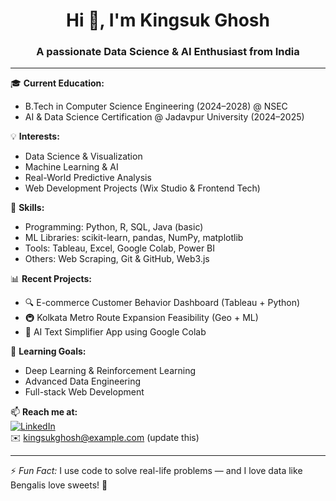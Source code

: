 <h1 align="center">Hi 👋, I'm Kingsuk Ghosh</h1>
<h3 align="center">A passionate Data Science & AI Enthusiast from India</h3>

---

🎓 **Current Education:**
- B.Tech in Computer Science Engineering (2024–2028) @ NSEC  
- AI & Data Science Certification @ Jadavpur University (2024–2025)

💡 **Interests:**
- Data Science & Visualization
- Machine Learning & AI
- Real-World Predictive Analysis
- Web Development Projects (Wix Studio & Frontend Tech)

🧠 **Skills:**
- Programming: Python, R, SQL, Java (basic)
- ML Libraries: scikit-learn, pandas, NumPy, matplotlib
- Tools: Tableau, Excel, Google Colab, Power BI
- Others: Web Scraping, Git & GitHub, Web3.js

📊 **Recent Projects:**
- 🔍 E-commerce Customer Behavior Dashboard (Tableau + Python)
- 🚇 Kolkata Metro Route Expansion Feasibility (Geo + ML)
- 🤖 AI Text Simplifier App using Google Colab

🌱 **Learning Goals:**
- Deep Learning & Reinforcement Learning
- Advanced Data Engineering
- Full-stack Web Development

📫 **Reach me at:**  
[![LinkedIn](https://img.shields.io/badge/LinkedIn-blue?logo=linkedin)](https://www.linkedin.com/in/your-profile)  
✉️ kingsukghosh@example.com (update this)

---

⚡ *Fun Fact:* I use code to solve real-life problems — and I love data like Bengalis love sweets! 🍬

